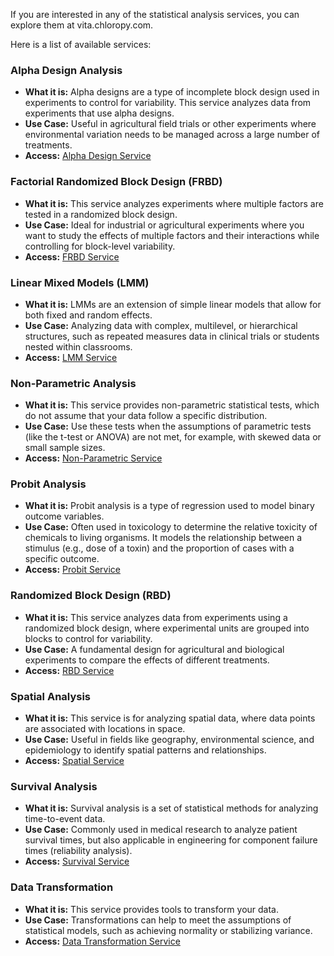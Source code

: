 If you are interested in any of the statistical analysis services, you can explore them at vita.chloropy.com.

Here is a list of available services:

### Alpha Design Analysis
- **What it is:** Alpha designs are a type of incomplete block design used in experiments to control for variability. This service analyzes data from experiments that use alpha designs.
- **Use Case:** Useful in agricultural field trials or other experiments where environmental variation needs to be managed across a large number of treatments.
- **Access:** [Alpha Design Service](https://vita.chloropy.com/alpha)


### Factorial Randomized Block Design (FRBD)
- **What it is:** This service analyzes experiments where multiple factors are tested in a randomized block design.
- **Use Case:** Ideal for industrial or agricultural experiments where you want to study the effects of multiple factors and their interactions while controlling for block-level variability.
- **Access:** [FRBD Service](https://vita.chloropy.com/frbd)

### Linear Mixed Models (LMM)
- **What it is:** LMMs are an extension of simple linear models that allow for both fixed and random effects.
- **Use Case:** Analyzing data with complex, multilevel, or hierarchical structures, such as repeated measures data in clinical trials or students nested within classrooms.
- **Access:** [LMM Service](https://vita.chloropy.com/lmm)

### Non-Parametric Analysis
- **What it is:** This service provides non-parametric statistical tests, which do not assume that your data follow a specific distribution.
- **Use Case:** Use these tests when the assumptions of parametric tests (like the t-test or ANOVA) are not met, for example, with skewed data or small sample sizes.
- **Access:** [Non-Parametric Service](https://vita.chloropy.com/non-parametric)

### Probit Analysis
- **What it is:** Probit analysis is a type of regression used to model binary outcome variables.
- **Use Case:** Often used in toxicology to determine the relative toxicity of chemicals to living organisms. It models the relationship between a stimulus (e.g., dose of a toxin) and the proportion of cases with a specific outcome.
- **Access:** [Probit Service](https://vita.chloropy.com/probit)

### Randomized Block Design (RBD)
- **What it is:** This service analyzes data from experiments using a randomized block design, where experimental units are grouped into blocks to control for variability.
- **Use Case:** A fundamental design for agricultural and biological experiments to compare the effects of different treatments.
- **Access:** [RBD Service](https://vita.chloropy.com/rbd)

### Spatial Analysis
- **What it is:** This service is for analyzing spatial data, where data points are associated with locations in space.
- **Use Case:** Useful in fields like geography, environmental science, and epidemiology to identify spatial patterns and relationships.
- **Access:** [Spatial Service](https://vita.chloropy.com/spatial)

### Survival Analysis
- **What it is:** Survival analysis is a set of statistical methods for analyzing time-to-event data.
- **Use Case:** Commonly used in medical research to analyze patient survival times, but also applicable in engineering for component failure times (reliability analysis).
- **Access:** [Survival Service](https://vita.chloropy.com/survival)

### Data Transformation
- **What it is:** This service provides tools to transform your data.
- **Use Case:** Transformations can help to meet the assumptions of statistical models, such as achieving normality or stabilizing variance.
- **Access:** [Data Transformation Service](https://vita.chloropy.com/tranx)